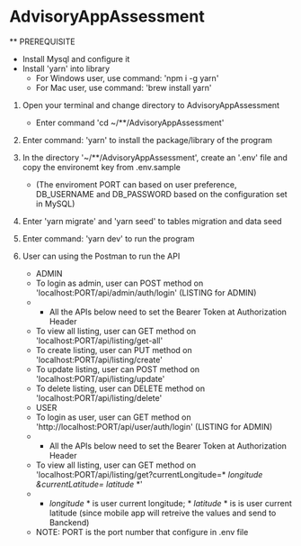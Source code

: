 # AdvisoryAppAssessment

** PREREQUISITE
- Install Mysql and configure it
- Install 'yarn' into library
   - For Windows user, use command: 'npm i -g yarn'
   - For Mac user, use command: 'brew install yarn'

1. Open your terminal and change directory to AdvisoryAppAssessment
    - Enter command 'cd ~/\*\*/AdvisoryAppAssessment'

2. Enter command: 'yarn' to install the package/library of the program

3. In the directory '~/\*\*/AdvisoryAppAssessment', create an '.env' file and copy the environemt key from .env.sample
   - (The enviroment PORT can based on user preference, DB_USERNAME and DB_PASSWORD based on the configuration set in MySQL)

4. Enter 'yarn migrate' and 'yarn seed' to tables migration and data seed

5. Enter command: 'yarn dev' to run the program

6. User can using the Postman to run the API
    * ADMIN
    - To login as admin, user can POST method on 'localhost:PORT/api/admin/auth/login'
    (LISTING for ADMIN)
    - * All the APIs below need to set the Bearer Token at Authorization Header
    - To view all listing, user can GET method on 'localhost:PORT/api/listing/get-all'
    - To create listing, user can PUT method on 'localhost:PORT/api/listing/create'
    - To update listing, user can POST method on 'localhost:PORT/api/listing/update'
    - To delete listing, user can DELETE method on 'localhost:PORT/api/listing/delete'

    * USER
    - To login as user, user can GET method on 'http://localhost:PORT/api/user/auth/login'
    (LISTING for ADMIN)
    - * All the APIs below need to set the Bearer Token at Authorization Header
    - To view all listing, user can GET method on 'localhost:PORT/api/listing/get?currentLongitude=* *longitude* *&currentLatitude=* *latitude* *'
    - * *longitude* * is user current longitude; * *latitude* * is is user current latitude (since mobile app will retreive the values and send to Banckend)

    * NOTE: PORT is the port number that configure in .env file